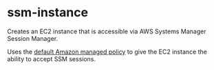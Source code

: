 # ssm-instance

Creates an EC2 instance that is accessible via AWS Systems Manager Session Manager.

Uses the [default Amazon managed policy](https://docs.aws.amazon.com/systems-manager/latest/userguide/session-manager-getting-started-instance-profile.html) to give the EC2 instance the ability to accept SSM sessions.
